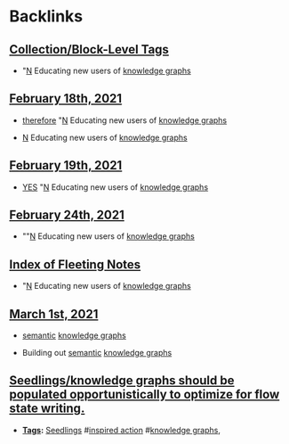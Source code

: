 
# Backlinks
## [Collection/Block-Level Tags](<Collection/Block-Level Tags.md>)
- "[N](<N.md>) Educating new users of [knowledge graphs](<knowledge graphs.md>)

## [February 18th, 2021](<February 18th, 2021.md>)
- [therefore](<therefore.md>) "[N](<N.md>) Educating new users of [knowledge graphs](<knowledge graphs.md>)

- [N](<N.md>) Educating new users of [knowledge graphs](<knowledge graphs.md>)

## [February 19th, 2021](<February 19th, 2021.md>)
- [YES]([Bookmarks](<Bookmarks.md>)) "[N](<N.md>) Educating new users of [knowledge graphs](<knowledge graphs.md>)

## [February 24th, 2021](<February 24th, 2021.md>)
- ""[N](<N.md>) Educating new users of [knowledge graphs](<knowledge graphs.md>)

## [Index of Fleeting Notes](<Index of Fleeting Notes.md>)
- "[N](<N.md>) Educating new users of [knowledge graphs](<knowledge graphs.md>)

## [March 1st, 2021](<March 1st, 2021.md>)
- [semantic](<semantic.md>) [knowledge graphs](<knowledge graphs.md>)

- Building out [semantic](<semantic.md>) [knowledge graphs](<knowledge graphs.md>)

## [Seedlings/knowledge graphs should be populated opportunistically to optimize for flow state writing.](<Seedlings/knowledge graphs should be populated opportunistically to optimize for flow state writing..md>)
- **[Tags](<Tags.md>):** [Seedlings](<Seedlings.md>) #[inspired action](<inspired action.md>) #[knowledge graphs](<knowledge graphs.md>),

